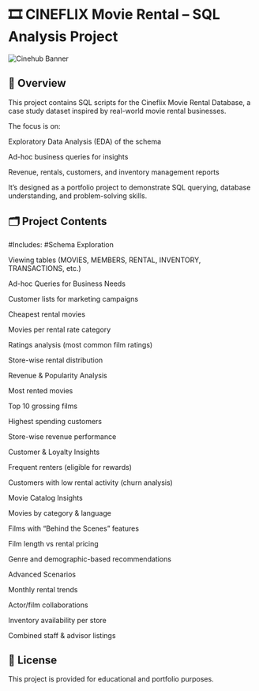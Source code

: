 # 🎞 CINEFLIX Movie Rental – SQL Analysis Project

![Cinehub Banner](https://mars-images.imgix.net/seobot/filmgrail.com/658a324a896bdc25cc34dfde-5a45cbc3254de9016c096e1d7dafd6d2.png?auto=compress)

## 📌 Overview

  This project contains SQL scripts for the Cineflix Movie Rental Database, a case study dataset inspired by real-world movie rental businesses.
  
  The focus is on:
  
  Exploratory Data Analysis (EDA) of the schema
  
  Ad-hoc business queries for insights
  
  Revenue, rentals, customers, and inventory management reports
  
  It’s designed as a portfolio project to demonstrate SQL querying, database understanding, and problem-solving skills.

## 🗂️ Project Contents

#Includes:
#Schema Exploration

Viewing tables (MOVIES, MEMBERS, RENTAL, INVENTORY, TRANSACTIONS, etc.)

Ad-hoc Queries for Business Needs

Customer lists for marketing campaigns

Cheapest rental movies

Movies per rental rate category

Ratings analysis (most common film ratings)

Store-wise rental distribution

Revenue & Popularity Analysis

Most rented movies

Top 10 grossing films

Highest spending customers

Store-wise revenue performance

Customer & Loyalty Insights

Frequent renters (eligible for rewards)

Customers with low rental activity (churn analysis)

Movie Catalog Insights

Movies by category & language

Films with “Behind the Scenes” features

Film length vs rental pricing

Genre and demographic-based recommendations

Advanced Scenarios

Monthly rental trends

Actor/film collaborations

Inventory availability per store

Combined staff & advisor listings
                                        
                                        
    
    

## 📜 License

This project is provided for educational and portfolio purposes.
